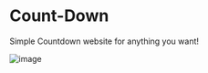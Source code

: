 # Count-Down
Simple Countdown website for anything you want!

![image](https://user-images.githubusercontent.com/60790925/156242275-f1e0be68-5bd6-4915-9f63-698752adc67a.png)
